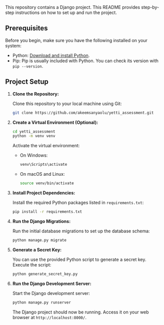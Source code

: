 
This repository contains a Django project. This README provides step-by-step instructions on how to set up and run the project.

## Prerequisites

Before you begin, make sure you have the following installed on your system:

- Python: [Download and install Python](https://www.python.org/downloads/).
- Pip: Pip is usually included with Python. You can check its version with `pip --version`.

## Project Setup

1. **Clone the Repository:**

   Clone this repository to your local machine using Git:

   ```bash
   git clone https://github.com/akeemsanyaolu/yetti_assessment.git
   ```


2. **Create a Virtual Environment (Optional):**

   ```bash
   cd yetti_assessment
   python -m venv venv
   ```

   Activate the virtual environment:

   - On Windows:

     ```bash
     venv\Scripts\activate
     ```

   - On macOS and Linux:

     ```bash
     source venv/bin/activate
     ```

3. **Install Project Dependencies:**

   Install the required Python packages listed in `requirements.txt`:

   ```bash
   pip install -r requirements.txt
   ```

4. **Run the Django Migrations:**

   Run the initial database migrations to set up the database schema:

   ```bash
   python manage.py migrate
   ```

5. **Generate a Secret Key:**

   You can use the provided Python script to generate a secret key. Execute the script:

   ```bash
   python generate_secret_key.py
   ```

6. **Run the Django Development Server:**

   Start the Django development server:

   ```bash
   python manage.py runserver
   ```

   The Django project should now be running. Access it on your web browser at `http://localhost:8000/`.
